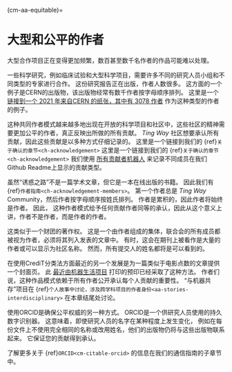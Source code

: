 (cm-aa-equitable)=
# 大型和公平的作者

大型合作项目正在变得更加频繁，数百甚至数千名作者的作品可能难以处理。

一些科学研究，例如临床试验和大型科学项目，需要许多不同的研究人员小组和不同类型的专家进行合作。 这份研究报告正在出版，作者人数很多。 这方面的一个例子是CERN的出版物，该出版物经常有数千作者按字母顺序排列。 这里是一个 [链接到一个 2021 年来自CERN 的纸张，其中有 3078 作者](http://cds.cern.ch/record/2753518#) 作为这种类型的作者的例子。

这种共同作者模式越来越多地出现在开放的科学项目和社区中，这些社区的精神需要更加公平的作者，真正反映出所做的所有贡献。 *Ting Way* 社区想要承认所有贡献，因此这些贡献是以多种方式仔细记录的。 这里是一个链接到我们的 {ref}`关于确认的章节<ch-acknowledgement>` 这里是一个链接到我们的 {ref}`关于确认的章节<ch-acknowledgement>` 我们使用 [所有贡献者机器人](https://allcontributors.org/) 来记录不同成员在我们Github Readme上显示的贡献类型。

虽然“诱惑之路”不是一篇学术文章，但它是一本在线出版的书籍。 因此我们有 {ref}`作者指南<ch-acknowledgement-members>`。 第一个作者总是 *Ting Way* Community，然后作者按字母顺序按姓氏排列。 作者是累积的，因此作者将始终是作者。 因此， 这种作者模式给予任何贡献作者同等的承认，因此从这个意义上讲，作者不是作者，而是作者的作者。

这类似于一个财团的著作权。 这是一个由作者组成的集体，联合会的所有成员都被视为作者，必须将其列入发表的文章中。 有时，这会在期刊上被看作是大量的作者或可以显示为社区名称。 然而，所有提交人的姓名都将是可以看到的。

在使用CrediT分类法方面最近的另一个发展是为一篇类似于电影点数的文章提供一个封面页。 此 [最近由机器生活项目](https://livingwithmachines.ac.uk/highlighting-authors-contributions-and-interdisciplinary-collaborations-in-living-with-machines/) 打印的预印已经采取了这种方法。 作者们说，这种作品模式依赖于所有作者公开承认每个人贡献的重要性。 “与机器共存”项目在 {ref}`个人故事中讨论，涉及跨学科项目的作者身份<aa-stories-interdisciplinary>` 在本章结尾处讨论。

使用ORCID是确保公平权威的另一种方式。 ORCID是一个供研究人员使用的持久数字识别器。 这意味着，即使研究人员的名字在某种程度上发生变化， 例如在每份文件上不使用完全相同的名称或改用姓名，他们的出版物仍将与这些出版物联系起来。 它保证您的贡献得到承认。

了解更多关于 {ref}`ORCID<cm-citable-orcid>` 的信息在我们的通信指南的子章节中。 
